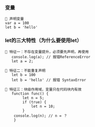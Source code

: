 ### 变量

     声明变量
    var a = 100
    let b = 'hello'
    
### let的三大特性（为什么要使用let）

     特征一：不存在变量提升，必须要先声明，再使用
       console.log(a); // 报错ReferenceError
       let a = 2;
       
     特征二：不能重复声明
       let b = 100
       let b = 'hello' // 报错 SyntaxError
       
     特征三：块级作用域，变量只在代码块内有效
       function func() {
            let n = 5;
            if (true) {
                let n = 10;
            }
        console.log(n); // n = ？ 
        }